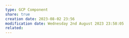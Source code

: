```yaml
---
type: GCP Component 
share: true
creation date: 2023-08-02 23:56
modification date: Wednesday 2nd August 2023 23:58:05
related:
---
```



